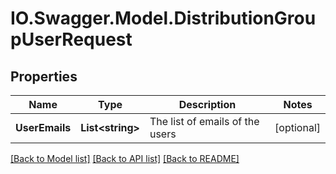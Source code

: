 # IO.Swagger.Model.DistributionGroupUserRequest
## Properties

Name | Type | Description | Notes
------------ | ------------- | ------------- | -------------
**UserEmails** | **List&lt;string&gt;** | The list of emails of the users | [optional] 

[[Back to Model list]](../README.md#documentation-for-models) [[Back to API list]](../README.md#documentation-for-api-endpoints) [[Back to README]](../README.md)

